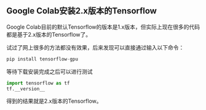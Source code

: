 ## Google Colab安装2.x版本的Tensorflow

Google Colab目前的默认Tensorflow的版本是1.x版本，但实际上现在很多的代码都是基于2.x版本的Tensorflow了。

试过了网上很多的方法都没有效果，后来发现可以直接通过输入以下命令：

```python
pip install tensorflow-gpu
```

等待下载安装完成之后可以进行测试

```python
import tensorflow as tf
tf.__version__
```

得到的结果就是2.x版本的Tensorflow。

